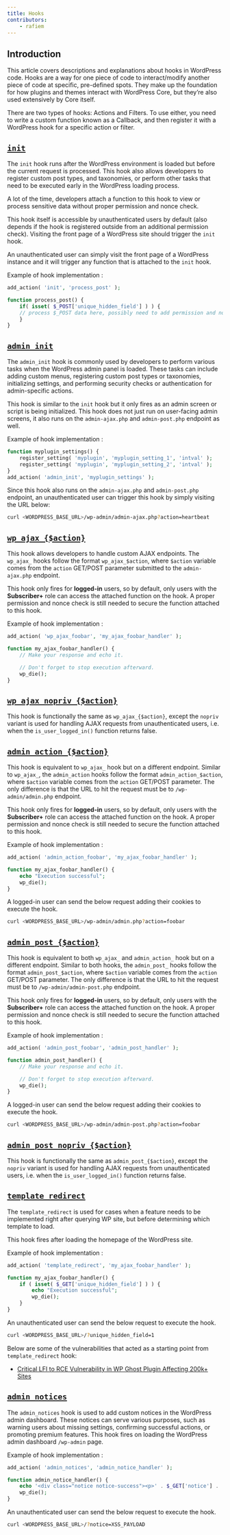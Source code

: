 ```yaml
---
title: Hooks
contributors:
    - rafiem
---
```


## Introduction

This article covers descriptions and explanations about hooks in WordPress code. Hooks are a way for one piece of code to interact/modify another piece of code at specific, pre-defined spots. They make up the foundation for how plugins and themes interact with WordPress Core, but they’re also used extensively by Core itself.

There are two types of hooks: Actions and Filters. To use either, you need to write a custom function known as a Callback, and then register it with a WordPress hook for a specific action or filter.

## [`init`](https://developer.wordpress.org/reference/hooks/init/)

The `init` hook runs after the WordPress environment is loaded but before the current request is processed. This hook also allows developers to register custom post types, and taxonomies, or perform other tasks that need to be executed early in the WordPress loading process. 

A lot of the time, developers attach a function to this hook to view or process sensitive data without proper permission and nonce check.

This hook itself is accessible by unauthenticated users by default (also depends if the hook is registered outside from an additional permission check). Visiting the front page of a WordPress site should trigger the `init` hook.

An unauthenticated user can simply visit the front page of a WordPress instance and it will trigger any function that is attached to the `init` hook.

Example of hook implementation :

```php
add_action( 'init', 'process_post' );

function process_post() {
    if( isset( $_POST['unique_hidden_field'] ) ) {
    // process $_POST data here, possibly need to add permission and nonce check first
    }
}
```

## [`admin_init`](https://developer.wordpress.org/reference/hooks/admin_init/)

The `admin_init` hook is commonly used by developers to perform various tasks when the WordPress admin panel is loaded. These tasks can include adding custom menus, registering custom post types or taxonomies, initializing settings, and performing security checks or authentication for admin-specific actions.

This hook is similar to the `init` hook but it only fires as an admin screen or script is being initialized. This hook does not just run on user-facing admin screens, it also runs on the `admin-ajax.php` and `admin-post.php` endpoint as well.

Example of hook implementation :

```php
function myplugin_settings() {
    register_setting( 'myplugin', 'myplugin_setting_1', 'intval' );
    register_setting( 'myplugin', 'myplugin_setting_2', 'intval' );
}
add_action( 'admin_init', 'myplugin_settings' );
```

Since this hook also runs on the `admin-ajax.php` and `admin-post.php` endpoint, an unauthenticated user can trigger this hook by simply visiting the URL below:

```bash
curl <WORDPRESS_BASE_URL>/wp-admin/admin-ajax.php?action=heartbeat
```

## [`wp_ajax_{$action}`](https://developer.wordpress.org/reference/hooks/wp_ajax_action/)

This hook allows developers to handle custom AJAX endpoints. The `wp_ajax_` hooks follow the format `wp_ajax_$action`, where `$action` variable comes from the `action` GET/POST parameter submitted to the `admin-ajax.php` endpoint.

This hook only fires for **logged-in** users, so by default, only users with the **Subscriber+** role can access the attached function on the hook. A proper permission and nonce check is still needed to secure the function attached to this hook.

Example of hook implementation :

```php
add_action( 'wp_ajax_foobar', 'my_ajax_foobar_handler' );

function my_ajax_foobar_handler() {
    // Make your response and echo it.

    // Don't forget to stop execution afterward.
    wp_die();
}
```

## [`wp_ajax_nopriv_{$action}`](https://developer.wordpress.org/reference/hooks/wp_ajax_nopriv_action/)

This hook is functionally the same as `wp_ajax_{$action}`, except the `nopriv` variant is used for handling AJAX requests from unauthenticated users, i.e. when the `is_user_logged_in()` function returns false.

## [`admin_action_{$action}`](https://developer.wordpress.org/reference/hooks/admin_action_action/)

This hook is equivalent to `wp_ajax_` hook but on a different endpoint. Similar to `wp_ajax_`, the `admin_action` hooks follow the format `admin_action_$action`, where `$action` variable comes from the `action` GET/POST parameter. The only difference is that the URL to hit the request must be to `/wp-admin/admin.php` endpoint.

This hook only fires for **logged-in** users, so by default, only users with the **Subscriber+** role can access the attached function on the hook. A proper permission and nonce check is still needed to secure the function attached to this hook.

Example of hook implementation :

```php
add_action( 'admin_action_foobar', 'my_ajax_foobar_handler' );

function my_ajax_foobar_handler() {
    echo "Execution successful";
    wp_die();
}
```

A logged-in user can send the below request adding their cookies to execute the hook.

```bash
curl <WORDPRESS_BASE_URL>/wp-admin/admin.php?action=foobar
```

## [`admin_post_{$action}`](https://developer.wordpress.org/reference/hooks/admin_post/)

This hook is equivalent to both `wp_ajax_` and `admin_action_` hook but on a different endpoint. Similar to both hooks, the `admin_post_` hooks follow the format `admin_post_$action`, where `$action` variable comes from the `action` GET/POST parameter. The only difference is that the URL to hit the request must be to `/wp-admin/admin-post.php` endpoint.

This hook only fires for **logged-in** users, so by default, only users with the **Subscriber+** role can access the attached function on the hook. A proper permission and nonce check is still needed to secure the function attached to this hook.

Example of hook implementation :

```php
add_action( 'admin_post_foobar', 'admin_post_handler' );

function admin_post_handler() {
    // Make your response and echo it.

    // Don't forget to stop execution afterward.
    wp_die();
}
```

A logged-in user can send the below request adding their cookies to execute the hook.

```bash
curl <WORDPRESS_BASE_URL>/wp-admin/admin-post.php?action=foobar
```

## [`admin_post_nopriv_{$action}`](https://developer.wordpress.org/reference/hooks/admin_post_nopriv/)

This hook is functionally the same as `admin_post_{$action}`, except the `nopriv` variant is used for handling AJAX requests from unauthenticated users, i.e. when the `is_user_logged_in()` function returns false.

## [`template_redirect`](https://developer.wordpress.org/reference/hooks/template_redirect/)

The `template_redirect` is used for cases when a feature needs to be implemented right after querying WP site, but before determining which template to load.

This hook fires after loading the homepage of the WordPress site.

Example of hook implementation :

```php
add_action( 'template_redirect', 'my_ajax_foobar_handler' );

function my_ajax_foobar_handler() {
    if ( isset( $_GET['unique_hidden_field'] ) ) {
        echo "Execution successful";
        wp_die();    
    }
}
```

An unauthenticated user can send the below request to execute the hook.

```bash
curl <WORDPRESS_BASE_URL>/?unique_hidden_field=1
```

Below are some of the vulnerabilities that acted as a starting point from `template_redirect` hook:

- [Critical LFI to RCE Vulnerability in WP Ghost Plugin Affecting 200k+ Sites](https://patchstack.com/articles/critical-lfi-to-rce-vulnerability-in-wp-ghost-plugin-affecting-200k-sites/)


## [`admin_notices`](https://developer.wordpress.org/reference/hooks/admin_notices/)

The `admin_notices` hook is used to add custom notices in the WordPress admin dashboard. These notices can serve various purposes, such as warning users about missing settings, confirming successful actions, or promoting premium features. This hook fires on loading the WordPress admin dashboard `/wp-admin` page.

Example of hook implementation :

```php
add_action( 'admin_notices', 'admin_notice_handler' );

function admin_notice_handler() {
    echo '<div class="notice notice-success"><p>' . $_GET['notice'] . '</p></div>';
    wp_die();
}
```

An unauthenticated user can send the below request to execute the hook.

```bash
curl <WORDPRESS_BASE_URL>/?notice=XSS_PAYLOAD
```